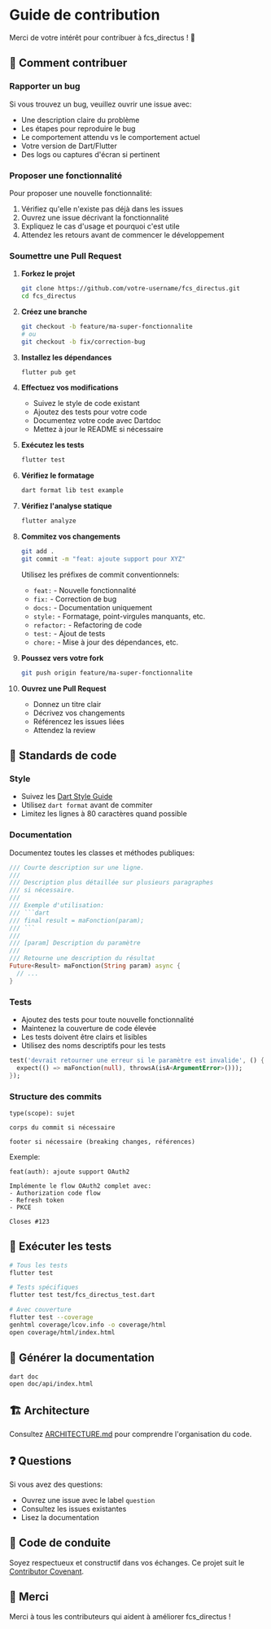 # Guide de contribution

Merci de votre intérêt pour contribuer à fcs_directus ! 🎉

## 🚀 Comment contribuer

### Rapporter un bug

Si vous trouvez un bug, veuillez ouvrir une issue avec:
- Une description claire du problème
- Les étapes pour reproduire le bug
- Le comportement attendu vs le comportement actuel
- Votre version de Dart/Flutter
- Des logs ou captures d'écran si pertinent

### Proposer une fonctionnalité

Pour proposer une nouvelle fonctionnalité:
1. Vérifiez qu'elle n'existe pas déjà dans les issues
2. Ouvrez une issue décrivant la fonctionnalité
3. Expliquez le cas d'usage et pourquoi c'est utile
4. Attendez les retours avant de commencer le développement

### Soumettre une Pull Request

1. **Forkez le projet**
   ```bash
   git clone https://github.com/votre-username/fcs_directus.git
   cd fcs_directus
   ```

2. **Créez une branche**
   ```bash
   git checkout -b feature/ma-super-fonctionnalite
   # ou
   git checkout -b fix/correction-bug
   ```

3. **Installez les dépendances**
   ```bash
   flutter pub get
   ```

4. **Effectuez vos modifications**
   - Suivez le style de code existant
   - Ajoutez des tests pour votre code
   - Documentez votre code avec Dartdoc
   - Mettez à jour le README si nécessaire

5. **Exécutez les tests**
   ```bash
   flutter test
   ```

6. **Vérifiez le formatage**
   ```bash
   dart format lib test example
   ```

7. **Vérifiez l'analyse statique**
   ```bash
   flutter analyze
   ```

8. **Commitez vos changements**
   ```bash
   git add .
   git commit -m "feat: ajoute support pour XYZ"
   ```

   Utilisez les préfixes de commit conventionnels:
   - `feat:` - Nouvelle fonctionnalité
   - `fix:` - Correction de bug
   - `docs:` - Documentation uniquement
   - `style:` - Formatage, point-virgules manquants, etc.
   - `refactor:` - Refactoring de code
   - `test:` - Ajout de tests
   - `chore:` - Mise à jour des dépendances, etc.

9. **Poussez vers votre fork**
   ```bash
   git push origin feature/ma-super-fonctionnalite
   ```

10. **Ouvrez une Pull Request**
    - Donnez un titre clair
    - Décrivez vos changements
    - Référencez les issues liées
    - Attendez la review

## 📝 Standards de code

### Style

- Suivez les [Dart Style Guide](https://dart.dev/guides/language/effective-dart/style)
- Utilisez `dart format` avant de commiter
- Limitez les lignes à 80 caractères quand possible

### Documentation

Documentez toutes les classes et méthodes publiques:

```dart
/// Courte description sur une ligne.
///
/// Description plus détaillée sur plusieurs paragraphes
/// si nécessaire.
///
/// Exemple d'utilisation:
/// ```dart
/// final result = maFonction(param);
/// ```
///
/// [param] Description du paramètre
///
/// Retourne une description du résultat
Future<Result> maFonction(String param) async {
  // ...
}
```

### Tests

- Ajoutez des tests pour toute nouvelle fonctionnalité
- Maintenez la couverture de code élevée
- Les tests doivent être clairs et lisibles
- Utilisez des noms descriptifs pour les tests

```dart
test('devrait retourner une erreur si le paramètre est invalide', () {
  expect(() => maFonction(null), throwsA(isA<ArgumentError>()));
});
```

### Structure des commits

```
type(scope): sujet

corps du commit si nécessaire

footer si nécessaire (breaking changes, références)
```

Exemple:
```
feat(auth): ajoute support OAuth2

Implémente le flow OAuth2 complet avec:
- Authorization code flow
- Refresh token
- PKCE

Closes #123
```

## 🧪 Exécuter les tests

```bash
# Tous les tests
flutter test

# Tests spécifiques
flutter test test/fcs_directus_test.dart

# Avec couverture
flutter test --coverage
genhtml coverage/lcov.info -o coverage/html
open coverage/html/index.html
```

## 📖 Générer la documentation

```bash
dart doc
open doc/api/index.html
```

## 🏗️ Architecture

Consultez [ARCHITECTURE.md](ARCHITECTURE.md) pour comprendre l'organisation du code.

## ❓ Questions

Si vous avez des questions:
- Ouvrez une issue avec le label `question`
- Consultez les issues existantes
- Lisez la documentation

## 📜 Code de conduite

Soyez respectueux et constructif dans vos échanges. Ce projet suit le [Contributor Covenant](https://www.contributor-covenant.org/).

## 🙏 Merci

Merci à tous les contributeurs qui aident à améliorer fcs_directus !
